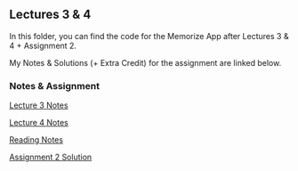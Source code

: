 
## Lectures 3 & 4
In this folder, you can find the code for the Memorize App after Lectures 3 & 4 + Assignment 2. 

My Notes & Solutions (+ Extra Credit) for the assignment are linked below.

### Notes & Assignment

[Lecture 3 Notes](https://github.com/sk-ruban/CS193p/blob/master/Lecture%20Notes/03%20-%20Reactive%20UI%20Protocols%20Layout.md)

[Lecture 4 Notes](https://github.com/sk-ruban/CS193p/blob/master/Lecture%20Notes/04%20-%20Grid%2C%20enum%20%26%20Optionals.md)

[Reading Notes](https://github.com/sk-ruban/CS193p/tree/master/Readings%20Notes)

[Assignment 2 Solution](https://github.com/sk-ruban/CS193p/tree/master/Assignments/Assignment%202)


